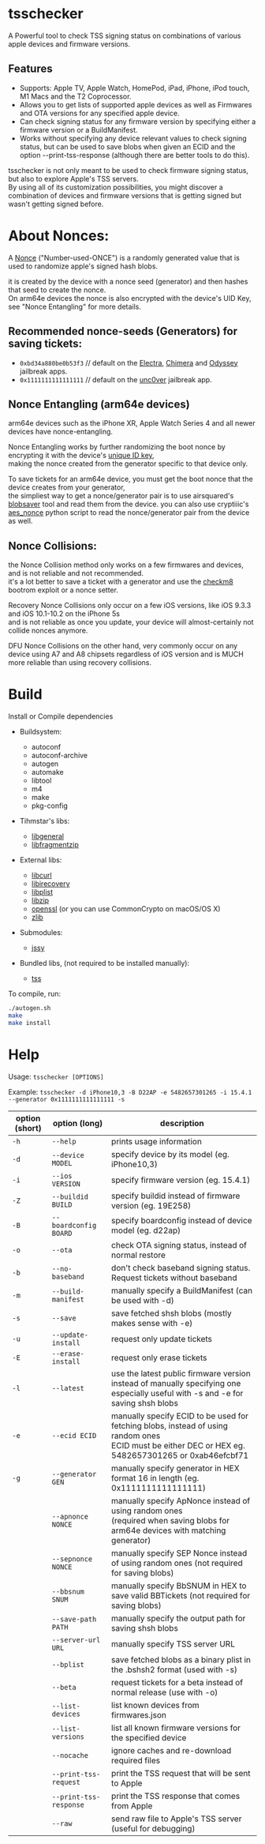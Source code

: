 # tsschecker  
A Powerful tool to check TSS signing status on combinations of various apple devices and firmware versions.

## Features  
* Supports: Apple TV, Apple Watch, HomePod, iPad, iPhone, iPod touch, M1 Macs and the T2 Coprocessor.
* Allows you to get lists of supported apple devices as well as Firmwares and OTA versions for any specified apple device.
* Can check signing status for any firmware version by specifying either a firmware version or a BuildManifest.
* Works without specifying any device relevant values to check signing status, but can be used to save blobs when given an ECID and the option --print-tss-response (although there are better tools to do this).

tsschecker is not only meant to be used to check firmware signing status, but also to explore Apple's TSS servers.<br/>
By using all of its customization possibilities, you might discover a combination of devices and firmware versions that is getting signed but wasn't getting signed before. 

# About Nonces:
A [Nonce](https://wikipedia.org/wiki/Cryptographic_nonce) ("Number-used-ONCE") is a randomly generated value that is used to randomize apple's signed hash blobs.

it is created by the device with a nonce seed (generator) and then hashes that seed to create the nonce.<br/>On arm64e devices the nonce is also encrypted with the device's UID Key, see "Nonce Entangling" for more details.

## Recommended nonce-seeds (Generators) for saving tickets:
* `0xbd34a880be0b53f3` // default on the [Electra](https://coolstar.org/electra/), [Chimera](https://chimera.coolstar.org/) and [Odyssey](https://theodyssey.dev/) jailbreak apps.
* `0x1111111111111111` // default on the [unc0ver](https://unc0ver.dev) jailbreak app.

## Nonce Entangling (arm64e devices)
arm64e devices such as the iPhone XR, Apple Watch Series 4 and all newer devices have nonce-entangling.

Nonce Entangling works by further randomizing the boot nonce by encrypting it with the device's [unique ID key](https://theapplewiki.com/wiki/UID_key),<br/>
making the nonce created from the generator specific to that device only.

To save tickets for an arm64e device, you must get the boot nonce that the device creates from your generator,<br/>
the simpliest way to get a nonce/generator pair is to use airsquared's [blobsaver](https://github.com/airsquared/blobsaver) tool and read them from the device.
you can also use cryptiiic's [aes_nonce](https://github.com/Cryptiiiic/aes_nonce) python script to read the nonce/generator pair from the device as well.

## Nonce Collisions:

the Nonce Collision method only works on a few firmwares and devices, and is not reliable and not recommended.<br/>it's a lot better to save a ticket with a generator and use the [checkm8](https://github.com/axi0mx/ipwndfu) bootrom exploit or a nonce setter.

Recovery Nonce Collisions only occur on a few iOS versions, like iOS 9.3.3 and iOS 10.1-10.2 on the iPhone 5s<br/>and is not reliable as once you update, your device will almost-certainly not collide nonces anymore.

DFU Nonce Collisions on the other hand, very commonly occur on any device using A7 and A8 chipsets regardless of iOS version and is MUCH more reliable than using recovery collisions.

# Build
Install or Compile dependencies

* Buildsystem:
  * autoconf
  * autoconf-archive
  * autogen
  * automake
  * libtool
  * m4
  * make
  * pkg-config

* Tihmstar's libs:
  * [libgeneral](https://github.com/tihmstar/libgeneral)
  * [libfragmentzip](https://github.com/tihmstar/libfragmentzip)

* External libs:
  * [libcurl](https://curl.haxx.se/libcurl/)
  * [libirecovery](https://github.com/libimobiledevice/libirecovery)
  * [libplist](https://github.com/libimobiledevice/libplist)
  * [libzip](https://libzip.org/)
  * [openssl](https://www.openssl.org/) (or you can use CommonCrypto on macOS/OS X)
  * [zlib](https://zlib.net/)
  
* Submodules:
  * [jssy](https://github.com/tihmstar/jssy)
  
* Bundled libs, (not required to be installed manually):
  * [tss](https://github.com/libimobiledevice)

To compile, run:

```bash
./autogen.sh
make
make install
```

# Help  
Usage: `tsschecker [OPTIONS]`

Example: `tsschecker -d iPhone10,3 -B D22AP -e 5482657301265 -i 15.4.1 --generator 0x1111111111111111 -s`

| option (short)    | option (long)                     | description                                                                                                                                                |
|-------------------|-----------------------------------|------------------------------------------------------------------------------------------------------------------------------------------------------------|
| `-h`              | `--help`                          | prints usage information                                                                                                                                   |        
| `-d`              | `--device MODEL`                  | specify device by its model (eg. iPhone10,3)                                                                                                               |
| `-i`              | `--ios VERSION`                   | specify firmware version (eg. 15.4.1)                                                                                                                      |
| `-Z`              | `--buildid BUILD `                | specify buildid instead of firmware version (eg. 19E258)                                                                                                   |
| `-B`              | `--boardconfig BOARD `            | specify boardconfig instead of device model (eg. d22ap)                                                                                                    |
| `-o`              | `--ota`                           | check OTA signing status, instead of normal restore                                                                                                        |
| `-b`              | `--no-baseband`                   | don't check baseband signing status. Request tickets without baseband                                                                                      |
| `-m`              | `--build-manifest`                | manually specify a BuildManifest (can be used with -d)                                                                                                     | 
| `-s`              | `--save`                          | save fetched shsh blobs (mostly makes sense with -e)                                                                                                       |
| `-u`              | `--update-install`                | request only update tickets                                                                                                                                |  
| `-E`              | `--erase-install`                 | request only erase tickets                                                                                                                                 |  
| `-l`              | `--latest`                        | use the latest public firmware version instead of manually specifying one<br/>especially useful with -s and -e for saving shsh blobs                       |
| `-e`              | `--ecid ECID`                     | manually specify ECID to be used for fetching blobs, instead of using random ones<br/>ECID must be either DEC or HEX eg. 5482657301265 or 0xab46efcbf71    |
| `-g`              | `--generator GEN`                 | manually specify generator in HEX format 16 in length (eg. 0x1111111111111111)                                                                             |
|                   | `--apnonce NONCE`                 | manually specify ApNonce instead of using random ones<br/>(required when saving blobs for arm64e devices with matching generator)                          |
|                   | `--sepnonce NONCE`                | manually specify SEP Nonce instead of using random ones (not required for saving blobs)                                                                    |
|                   | `--bbsnum SNUM`                   | manually specify BbSNUM in HEX to save valid BBTickets (not required for saving blobs)                                                                     |
|                   | `--save-path PATH`                | manually specify the output path for saving shsh blobs                                                                                                     |
|                   | `--server-url URL`                | manually specify TSS server URL                                                                                                                            |
|                   | `--bplist`                        | save fetched blobs as a binary plist in the .bshsh2 format (used with -s)                                                                                  |
|                   | `--beta`                          | request tickets for a beta instead of normal release (use with -o)                                                                                         |
|                   | `--list-devices`                  | list known devices from firmwares.json                                                                                                                     |
|                   | `--list-versions`                 | list all known firmware versions for the specified device                                                                                                  |
|                   | `--nocache`                       | ignore caches and re-download required files                                                                                                               |
|                   | `--print-tss-request`             | print the TSS request that will be sent to Apple                                                                                                           |
|                   | `--print-tss-response`            | print the TSS response that comes from Apple                                                                                                               |
|                   | `--raw`                           | send raw file to Apple's TSS server (useful for debugging)                                                                                                 |
